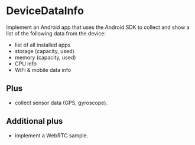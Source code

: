 # DeviceDataInfo

Implement an Android app that uses the Android SDK to collect and show a list of the following data from the device:
- list of all installed apps
- storage (capacity, used)
- memory (capacity, used)
- CPU info
- WiFi & mobile data info


## Plus 

- collect sensor data (GPS, gyroscope).


## Additional plus 

- implement a WebRTC sample.
